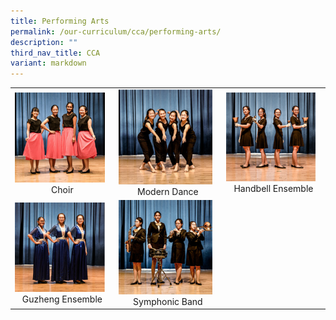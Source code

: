 ```yaml
---
title: Performing Arts
permalink: /our-curriculum/cca/performing-arts/
description: ""
third_nav_title: CCA
variant: markdown
---
```

|  |  |  |
|---|---|---|
| <a href="/cca/performing-arts/choir/"><img style="width:95%" src="/images/cca57.png"></a> <center>Choir</center>  | <a href="/cca/performing-arts/modern-dance/"><img style="width:95%" src="/images/cca58.png"></a> <center>Modern Dance</center> | <a href="/cca/performing-arts/handbell-ensemble/"><img style="width:95%" src="/images/cca59.png"></a> <center>Handbell Ensemble</center> |
| <a href="/cca/performing-arts/guzheng-ensemble/"><img style="width:95%" src="/images/cca60.png"></a> <center>Guzheng Ensemble</center> | <a href="/cca/performing-arts/symphonic-band/"><img style="width:95%" src="/images/cca61.png"></a> <center>Symphonic Band</center> |  |